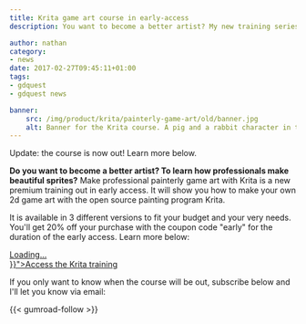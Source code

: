 ```yaml
---
title: Krita game art course in early-access
description: You want to become a better artist? My new training series, out in early access, will show you how professionals make beautiful 2d game sprites, using Krita, the open source painting program.

author: nathan
category:
- news
date: 2017-02-27T09:45:11+01:00
tags:
- gdquest
- gdquest news

banner:
    src: /img/product/krita/painterly-game-art/old/banner.jpg
    alt: Banner for the Krita course. A pig and a rabbit character in the forest.
---
```


Update: the course is now out! Learn more below.

**Do you want to become a better artist? To learn how professionals make beautiful sprites?** Make professional painterly game art with Krita is a new premium training out in early access. It will show you how to make your own 2d game art with the open source painting program Krita. 

It is available in 3 different versions to fit your budget and your very needs. You'll get 20% off your purchase with the coupon code "early" for the duration of the early access. Learn more below:


<script src="https://gumroad.com/js/gumroad-embed.js"></script>
<div class="gumroad-product-embed" data-gumroad-product-id="krita-game-art-tutorial-1" data-outbound-embed="true"><a href="https://gumroad.com/l/krita-game-art-tutorial-1">Loading...</a></div>
<noscript>
<a href="{{< ref "product\krita\painterly-game-art.md" >}}">Access the Krita training</a>
</noscript>

If you only want to know when the course will be out, subscribe below and I'll let you know via email:

{{< gumroad-follow >}}
